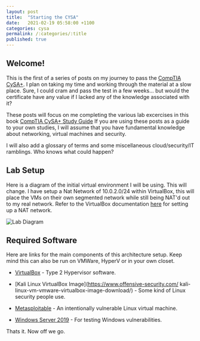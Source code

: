 ```yaml
---
layout: post
title:  "Starting the CYSA"
date:   2021-02-19 05:58:00 +1100
categories: cysa 
permalink: /:categories/:title
published: true
---
```


## Welcome! 

This is the first of a series of posts on my journey to pass the [CompTIA CySA+](https://www.comptia.org/certifications/cybersecurity-analyst).
I plan on taking my time and working through the material at a slow place. Sure, I could 
cram and pass the test in a few weeks... but would the certificate have any value if I lacked any of the knowledge associated with it?

These posts will focus on me completing the various lab excercises in this book [CompTIA CySA+ Study Guide](https://www.amazon.com.au/CompTIA-CySA-Study-Guide-CS0-001/dp/1119348978)
If you are using these posts as a guide to your own studies, I will assume that you have fundamental knowledge about networking, virtual machines and security. 

I will also add a glossary of terms and some miscellaneous cloud/security/IT ramblings.
Who knows what could happen? 

## Lab Setup

Here is a diagram of the initial virtual environment I will be using. This will change. I have setup a Nat Network of 10.0.2.0/24 within VirtualBox, this will place the
VMs on their own segmented network while still being NAT'd out to my real network. Refer to the VirtualBox documentation [here](https://www.virtualbox.org/manual/ch01.html#globalsettings) for setting up a NAT network. 

![Lab Diagram](/cyber_blog/assets/img/labdiagram.png)

## Required Software

Here are links for the main components of this architecture setup. Keep mind this can also
be run on VMWare, HyperV or in your own closet.

* [VirtualBox](https://www.virtualbox.org/wiki/Downloads) - Type 2 Hypervisor software.

* [Kali Linux VirtualBox Image](https://www.offensive-security.com/ kali-linux-vm-vmware-virtualbox-image-download/) - Some kind of Linux security people use.

* [Metasploitable](https://sourceforge.net/projects/metasploitable/) - An intentionally vulnerable Linux virtual machine.

* [Windows Server 2019](https://www.microsoft.com/en-AU/windows-server/trial) - For testing Windows vulnerabilities.

Thats it. Now off we go. 